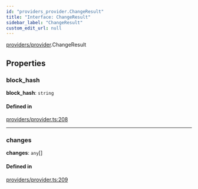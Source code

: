 ```yaml
---
id: "providers_provider.ChangeResult"
title: "Interface: ChangeResult"
sidebar_label: "ChangeResult"
custom_edit_url: null
---
```


[providers/provider](../modules/providers_provider.md).ChangeResult

## Properties

### block\_hash

 **block\_hash**: `string`

#### Defined in

[providers/provider.ts:208](https://github.com/maxhr/near--near-api-js/blob/a0c9a104/packages/near-api-js/src/providers/provider.ts#L208)

___

### changes

 **changes**: `any`[]

#### Defined in

[providers/provider.ts:209](https://github.com/maxhr/near--near-api-js/blob/a0c9a104/packages/near-api-js/src/providers/provider.ts#L209)
